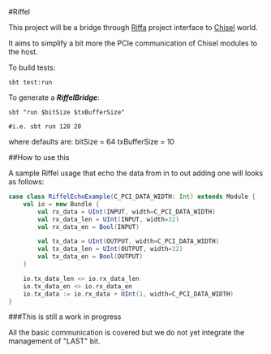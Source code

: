 
#Riffel

This project will be a bridge through [Riffa](http://riffa.ucsd.edu) project interface to [Chisel](http://chisel.eecs.berkeley.edu/) world.

It aims to simplify a bit more the PCIe communication of Chisel modules to the host. 

To build tests:

```
sbt test:run
```

To generate a ***RiffelBridge***:

```
sbt "run $bitSize $txBufferSize"

#i.e. sbt run 128 20
```
where defaults are:
bitSize = 64
txBufferSize = 10

##How to use this

A sample Riffel usage that echo the data from in to out adding one will looks as follows:
```scala
case class RiffelEchoExample(C_PCI_DATA_WIDTH: Int) extends Module {
	val io = new Bundle {
		val rx_data = UInt(INPUT, width=C_PCI_DATA_WIDTH)
		val rx_data_len = UInt(INPUT, width=32)
		val rx_data_en = Bool(INPUT)

		val tx_data = UInt(OUTPUT, width=C_PCI_DATA_WIDTH)
		val tx_data_len = UInt(OUTPUT, width=32)
		val tx_data_en = Bool(OUTPUT)
	}

	io.tx_data_len <> io.rx_data_len
	io.tx_data_en <> io.rx_data_en
	io.tx_data := io.rx_data + UInt(1, width=C_PCI_DATA_WIDTH)
}
```

###This is still a work in progress

All the basic communication is covered but we do not yet integrate the management of "LAST" bit.